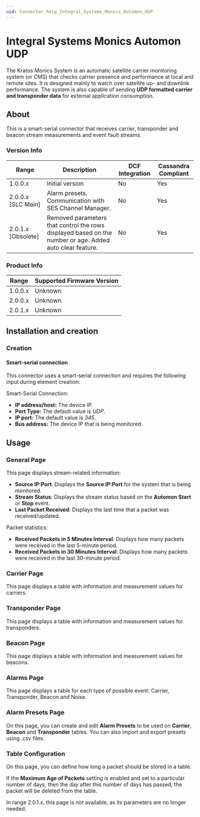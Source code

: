 ```yaml
---
uid: Connector_help_Integral_Systems_Monics_Automon_UDP
---
```


# Integral Systems Monics Automon UDP

The Kratos Monics System is an automatic satellite carrier monitoring system (or CMS) that checks carrier presence and performance at local and remote sites. It is designed mainly to watch over satellite up- and downlink performance. The system is also capable of sending **UDP formatted carrier and transponder data** for external application consumption.

## About

This is a smart-serial connector that receives carrier, transponder and beacon stream measurements and event fault streams.

### Version Info

| **Range**     | **Description**                                                                                          | **DCF Integration** | **Cassandra Compliant** |
|----------------------|----------------------------------------------------------------------------------------------------------|---------------------|-------------------------|
| 1.0.0.x              | Initial version                                                                                          | No                  | Yes                     |
| 2.0.0.x \[SLC Main\] | Alarm presets. Communication with SES Channel Manager.                                                   | No                  | Yes                     |
| 2.0.1.x \[Obsolete\] | Removed parameters that control the rows displayed based on the number or age. Added auto clear feature. | No                  | Yes                     |

### Product Info

| Range | Supported Firmware Version |
|------------------|-----------------------------|
| 1.0.0.x          | Unknown                     |
| 2.0.0.x          | Unknown                     |
| 2.0.1.x          | Unknown                     |

## Installation and creation

### Creation

#### Smart-serial connection

This connector uses a smart-serial connection and requires the following input during element creation:

Smart-Serial Connection:

- **IP address/host:** The device IP.
- **Port Type:** The default value is *UDP*.
- **IP port:** The default value is *345*.
- **Bus address:** The device IP that is being monitored.

## Usage

### General Page

This page displays stream-related information:

- **Source IP:Port**: Displays the **Source IP:Port** for the system that is being monitored.
- **Stream Status**: Displays the stream status based on the **Automon Start** or **Stop** event.
- **Last Packet Received**: Displays the last time that a packet was received/updated.

Packet statistics:

- **Received Packets in 5 Minutes Interval**: Displays how many packets were received in the last 5-minute period.
- **Received Packets in 30 Minutes Interval**: Displays how many packets were received in the last 30-minute period.

### Carrier Page

This page displays a table with information and measurement values for carriers.

### Transponder Page

This page displays a table with information and measurement values for transponders.

### Beacon Page

This page displays a table with information and measurement values for beacons.

### Alarms Page

This page displays a table for each type of possible event: Carrier, Transponder, Beacon and Noise.

### Alarm Presets Page

On this page, you can create and edit **Alarm Presets** to be used on **Carrier**, **Beacon** and **Transponder** tables. You can also import and export presets using .csv files.

### Table Configuration

On this page, you can define how long a packet should be stored in a table.

If the **Maximum Age of Packets** setting is enabled and set to a particular number of days, then the day after this number of days has passed, the packet will be deleted from the table.

In range 2.0.1.x, this page is not available, as its parameters are no longer needed.
